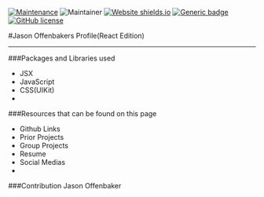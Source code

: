 [![Maintenance](https://img.shields.io/badge/Maintained%3F-yes-green.svg)](https://GitHub.com/Naereen/StrapDown.js/graphs/commit-activity) ![Maintainer](https://img.shields.io/badge/maintainer-Jason%20Offenbaker-purple) [![Website shields.io](https://img.shields.io/website-up-down-green-red/http/shields.io.svg)](http://shields.io/) [![Generic badge](https://img.shields.io/badge/One%20Word%20Description-Portfolio-<COLOR>.svg)](https://shields.io/) [![GitHub license](https://img.shields.io/github/license/Naereen/StrapDown.js.svg)](https://github.com/Naereen/StrapDown.js/blob/master/LICENSE)

#Jason Offenbakers Profile(React Edition)

***

###Packages and Libraries used
* JSX
* JavaScript
* CSS(UIKit)
* 
###Resources that can be found on this page

* Github Links
* Prior Projects
* Group Projects
* Resume
* Social Medias
* 
###Contribution
Jason Offenbaker
